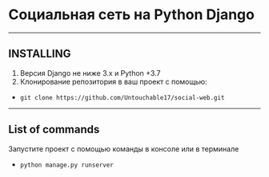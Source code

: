 # Социальная сеть на Python Django 
____
## INSTALLING 

1. Версия Django не ниже 3.x и Python +3.7</br>
2. Клонирование репозитория в ваш проект с помощью:</br>
- `git clone https://github.com/Untouchable17/social-web.git`

____
## List of commands

Запустите проект с помощью команды в консоле или в терминале
- `python manage.py runserver`
